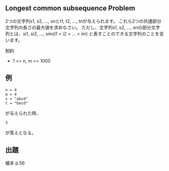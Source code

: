 Longest common subsequence Problem
----

2つの文字列s1, s2, ..., snとt1, t2, ..., tnが与えられます。
これら2つの共通部分文字列の長さの最大値を求めなさい。
ただし、文字列s1, s2, ..., snの部分文字列とは、si1, si2, ..., sim(i1 < i2 < ... < im)
と表すことのできる文字列のことを言います。

制約

* 1 <= n, m <= 1000

## 例

    n = 4
    m = 4
    s = "abcd"
    t = "becd"

が与えられた時、

    3

が答えとなる。

## 出題

蟻本 p.56
